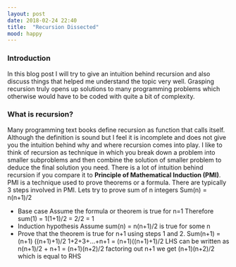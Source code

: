 ```yaml
---
layout: post
date: 2018-02-24 22:40
title:  "Recursion Dissected"
mood: happy
---
```


### Introduction
In this blog post I will try to give an intuition behind recursion and also discuss things that helped me understand the topic very well. Grasping recursion truly opens up solutions to many programming problems which otherwise would have to be coded with quite a bit of complexity.

### What is recursion?
Many programming text books define recursion as function that calls itself. Although the definition is sound but I feel it is incomplete and does not give you the intuition behind why and where recursion comes into play. I like to think of recursion as technique in which you break down a problem into smaller subproblems and then combine the solution of smaller problem to deduce the final solution you need. There is a lot of intuition behind recursion if you compare it to **Principle of Mathematical Induction (PMI)**. PMI is a technique used to prove theorems or a formula. There are typically 3 steps involved in PMI. Lets try to prove sum of n integers Sum(n) = n(n+1)/2
* Base case
  Assume the formula or theorem is true for n=1
  Therefore sum(1) = 1(1+1)/2 = 2/2 = 1
* Induction hypothesis
  Assume sum(n) = n(n+1)/2 is true for some n
* Prove that the theorem is true for n+1 using steps 1 and 2.
  Sum(n+1) = (n+1) ((n+1)+1)/2
  1+2+3+...+n+1 = (n+1)((n+1)+1)/2
  LHS can be written as
  n(n+1)/2 + n+1 = (n+1)(n+2)/2
  factoring out n+1 we get
  (n+1)(n+2)/2 which is equal to RHS
